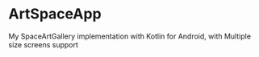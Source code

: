 # ArtSpaceApp
 My SpaceArtGallery implementation with Kotlin for Android, with Multiple size screens support
